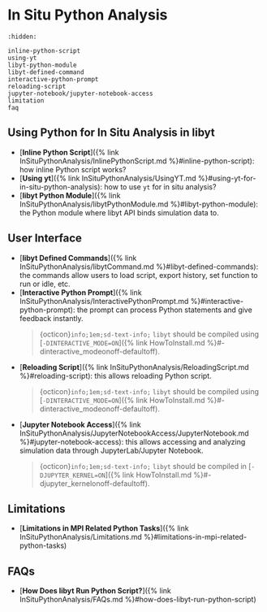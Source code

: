 # In Situ Python Analysis

```{toctree}
:hidden:

inline-python-script
using-yt
libyt-python-module
libyt-defined-command
interactive-python-prompt
reloading-script
jupyter-notebook/jupyter-notebook-access
limitation
faq
```

## Using Python for In Situ Analysis in libyt

- [**Inline Python Script**]({% link InSituPythonAnalysis/InlinePythonScript.md %}#inline-python-script): how inline Python script works?
- [**Using yt**]({% link InSituPythonAnalysis/UsingYT.md %}#using-yt-for-in-situ-python-analysis): how to use `yt` for in situ analysis?
- [**libyt Python Module**]({% link InSituPythonAnalysis/libytPythonModule.md %}#libyt-python-module): the Python module where libyt API binds simulation data to.

## User Interface

- [**libyt Defined Commands**]({% link InSituPythonAnalysis/libytCommand.md %}#libyt-defined-commands): the commands allow users to load script, export history, set function to run or idle, etc.
- [**Interactive Python Prompt**]({% link InSituPythonAnalysis/InteractivePythonPrompt.md %}#interactive-python-prompt): the prompt can process Python statements and give feedback instantly.
  > {octicon}`info;1em;sd-text-info;` `libyt` should be compiled using [`-DINTERACTIVE_MODE=ON`]({% link HowToInstall.md %}#-dinteractive_modeonoff-defaultoff).
- [**Reloading Script**]({% link InSituPythonAnalysis/ReloadingScript.md %}#reloading-script): this allows reloading Python script.
  > {octicon}`info;1em;sd-text-info;` `libyt` should be compiled using [`-DINTERACTIVE_MODE=ON`]({% link HowToInstall.md %}#-dinteractive_modeonoff-defaultoff).
- [**Jupyter Notebook Access**]({% link InSituPythonAnalysis/JupyterNotebookAccess/JupyterNotebook.md %}#jupyter-notebook-access): this allows accessing and analyzing simulation data through JupyterLab/Jupyter Notebook.
  > {octicon}`info;1em;sd-text-info;` `libyt` should be compiled in [`-DJUPYTER_KERNEL=ON`]({% link HowToInstall.md %}#-djupyter_kernelonoff-defaultoff).

## Limitations

- [**Limitations in MPI Related Python Tasks**]({% link InSituPythonAnalysis/Limitations.md %}#limitations-in-mpi-related-python-tasks)

## FAQs

- [**How Does libyt Run Python Script?**]({% link InSituPythonAnalysis/FAQs.md %}#how-does-libyt-run-python-script)
